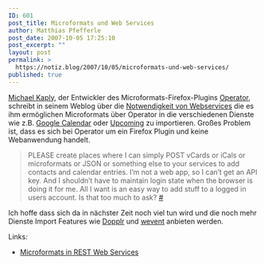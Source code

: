```yaml
---
ID: 601
post_title: Microformats und Web Services
author: Matthias Pfefferle
post_date: 2007-10-05 17:25:10
post_excerpt: ""
layout: post
permalink: >
  https://notiz.blog/2007/10/05/microformats-und-web-services/
published: true
---
```

<span class="vcard"><a class="url" href="http://www.kaply.com/weblog/"><span class="fn">Michael Kaply</span></a></span>, der Entwickler des Microformats-Firefox-Plugins <a href="http://www.kaply.com/weblog/operator/">Operator</a>, schreibt in seinem Weblog über die <a href="http://www.kaply.com/weblog/2007/10/02/getting-microformats-working-with-web-services/">Notwendigkeit von Webservices</a> die es ihm ermöglichen Microformats über Operator in die verschiedenen Dienste wie z.B. <a href="http://www.google.com/calendar/">Google Calendar</a> oder <a href="http://upcoming.yahoo.com/">Upcoming</a> zu importieren. Großes Problem ist, dass es sich bei Operator um ein Firefox Plugin und keine Webanwendung handelt.

<blockquote>PLEASE create places where I can simply POST vCards or iCals or microformats or JSON or something else to your services to add contacts and calendar entries. I’m not a web app, so I can’t get an API key. And I shouldn’t have to maintain login state when the browser is doing it for me. All I want is an easy way to add stuff to a logged in users account. Is that too much to ask? <a href="http://www.kaply.com/weblog/2007/10/02/getting-microformats-working-with-web-services/">#</a></blockquote>

Ich hoffe dass sich da in nächster Zeit noch viel tun wird und die noch mehr Dienste Import Features wie <a href="http://pixelsebi.com/2007-06-25/dopplr-importiert-social-network-auf-basis-von-microformats/">Dopplr</a> und <a href="http://notiz.blog/2007/07/15/mit-wevent-freundeslisten-importieren/">wevent</a> anbieten werden.

Links:
<ul><li><a href="http://microformats.org/wiki/rest">Microformats in REST Web Services</a></li></ul>